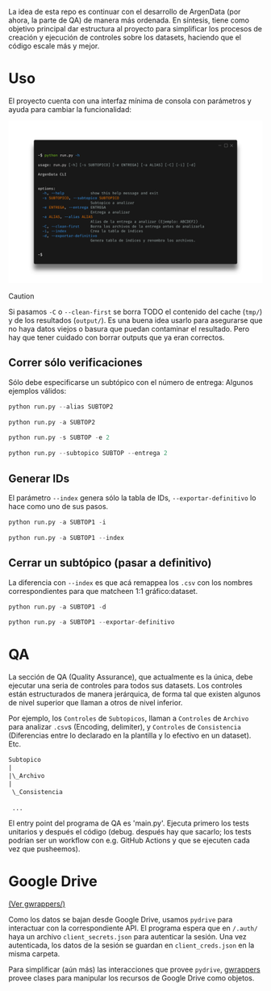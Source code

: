 <div align="left">
 <img src="https://github.com/user-attachments/assets/56e7dede-1614-48c7-91e1-302194cc519d" alt="" width="300"></img>
</div>

&nbsp;


<!--
<div align='center'>
 <img src="./assets/agd-0124.gif" alt=""></img>
</div>
-->

La idea de esta repo es continuar con el desarrollo de ArgenData (por ahora, la parte de QA) de manera más ordenada. En síntesis, tiene como objetivo principal dar estructura al proyecto para simplificar los procesos de creación y ejecución de controles sobre los datasets, haciendo que el código escale más y mejor.

# Uso

El proyecto cuenta con una interfaz mínima de consola con parámetros y ayuda para cambiar la funcionalidad:

![image](./assets/cli.png)

> [!CAUTION]
> Si pasamos `-C` o `--clean-first` se borra TODO el contenido del cache (`tmp/`) y de los resultados (`output/`).
> Es una buena idea usarlo para asegurarse que no haya datos viejos o basura que puedan contaminar el resultado.
> Pero hay que tener cuidado con borrar outputs que ya eran correctos.

## Correr sólo verificaciones

Sólo debe especificarse un subtópico con el número de entrega:
Algunos ejemplos válidos:

```python
python run.py --alias SUBTOP2
```


```python
python run.py -a SUBTOP2
```


```python
python run.py -s SUBTOP -e 2
```


```python
python run.py --subtopico SUBTOP --entrega 2
```

## Generar IDs

El parámetro `--index` genera sólo la tabla de IDs, `--exportar-definitivo` lo hace como uno de sus pasos.

```python
python run.py -a SUBTOP1 -i
```


```python
python run.py -a SUBTOP1 --index
```

## Cerrar un subtópico (pasar a definitivo)

La diferencia con `--index` es que acá remappea los `.csv` con los nombres correspondientes para que matcheen 1:1 gráfico:dataset.

```python
python run.py -a SUBTOP1 -d
```

```python
python run.py -a SUBTOP1 --exportar-definitivo
```

# QA

La sección de QA (Quality Assurance), que actualmente es la única, debe ejecutar una seria de controles para todos sus datasets. Los controles están estructurados de manera jerárquica, de forma tal que existen algunos de nivel superior que llaman a otros de nivel inferior.

Por ejemplo, los `Controles` de `Subtopicos`, llaman a `Controles` de `Archivo` para analizar `.csv`s (Encoding, delimiter), y `Controles` de `Consistencia` (Diferencias entre lo declarado en la plantilla y lo efectivo en un dataset).
Etc.

```
Subtopico
|
|\_Archivo
|
 \_Consistencia
 
 ...

```

El entry point del programa de QA es 'main.py'. Ejecuta primero los tests unitarios y después el código (debug. después hay que sacarlo; los tests podrían ser un workflow con e.g. GitHub Actions y que se ejecuten cada vez que pusheemos).

# Google Drive

[(Ver gwrappers/)](./argendata/utils/gwrappers/)

Como los datos se bajan desde Google Drive, usamos `pydrive` para interactuar con la correspondiente API. El programa espera que en `/.auth/` haya un archivo `client_secrets.json` para autenticar la sesión. Una vez autenticada, los datos de la sesión se guardan en `client_creds.json` en la misma carpeta.

Para simplificar (aún más) las interacciones que provee `pydrive`, [gwrappers](./argendata/utils/gwrappers/) provee clases para manipular los recursos de Google Drive como objetos.
